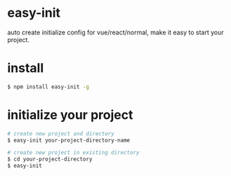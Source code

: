 easy-init
=========

auto create initialize config for vue/react/normal, make it easy to start your project.

# install #

```bash
$ npm install easy-init -g
```

# initialize your project #

```bash
# create new project and directory
$ easy-init your-project-directory-name

# create new project in existing directory
$ cd your-project-directory
$ easy-init
```